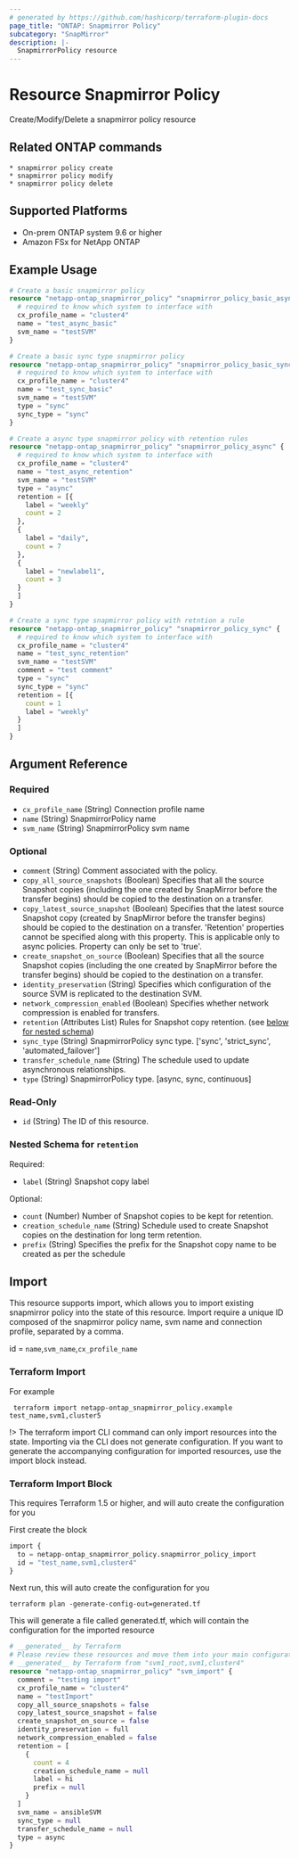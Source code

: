 ```yaml
---
# generated by https://github.com/hashicorp/terraform-plugin-docs
page_title: "ONTAP: Snapmirror Policy"
subcategory: "SnapMirror"
description: |-
  SnapmirrorPolicy resource
---
```


# Resource Snapmirror Policy

Create/Modify/Delete a snapmirror policy resource

## Related ONTAP commands

```commandline
* snapmirror policy create
* snapmirror policy modify
* snapmirror policy delete
```

## Supported Platforms

* On-prem ONTAP system 9.6 or higher
* Amazon FSx for NetApp ONTAP

## Example Usage

```terraform
# Create a basic snapmirror policy
resource "netapp-ontap_snapmirror_policy" "snapmirror_policy_basic_async1" {
  # required to know which system to interface with
  cx_profile_name = "cluster4"
  name = "test_async_basic"
  svm_name = "testSVM"
}

# Create a basic sync type snapmirror policy
resource "netapp-ontap_snapmirror_policy" "snapmirror_policy_basic_sync1" {
  # required to know which system to interface with
  cx_profile_name = "cluster4"
  name = "test_sync_basic"
  svm_name = "testSVM"
  type = "sync"
  sync_type = "sync"
}

# Create a async type snapmirror policy with retention rules
resource "netapp-ontap_snapmirror_policy" "snapmirror_policy_async" {
  # required to know which system to interface with
  cx_profile_name = "cluster4"
  name = "test_async_retention"
  svm_name = "testSVM"
  type = "async"
  retention = [{
    label = "weekly"
    count = 2
  },
  {
    label = "daily",
    count = 7
  },
  {
    label = "newlabel1",
    count = 3
  }
  ]
}

# Create a sync type snapmirror policy with retntion a rule
resource "netapp-ontap_snapmirror_policy" "snapmirror_policy_sync" {
  # required to know which system to interface with
  cx_profile_name = "cluster4"
  name = "test_sync_retention"
  svm_name = "testSVM"
  comment = "test comment"
  type = "sync"
  sync_type = "sync"
  retention = [{
    count = 1
    label = "weekly"
  }
  ]
}
```

<!-- schema generated by tfplugindocs -->
## Argument Reference

### Required

- `cx_profile_name` (String) Connection profile name
- `name` (String) SnapmirrorPolicy name
- `svm_name` (String) SnapmirrorPolicy svm name

### Optional

- `comment` (String) Comment associated with the policy.
- `copy_all_source_snapshots` (Boolean) Specifies that all the source Snapshot copies (including the one created by SnapMirror before the transfer begins) should be copied to the destination on a transfer.
- `copy_latest_source_snapshot` (Boolean) Specifies that the latest source Snapshot copy (created by SnapMirror before the transfer begins) should be copied to the destination on a transfer. 'Retention' properties cannot be specified along with this property. This is applicable only to async policies. Property can only be set to 'true'.
- `create_snapshot_on_source` (Boolean) Specifies that all the source Snapshot copies (including the one created by SnapMirror before the transfer begins) should be copied to the destination on a transfer.
- `identity_preservation` (String) Specifies which configuration of the source SVM is replicated to the destination SVM.
- `network_compression_enabled` (Boolean) Specifies whether network compression is enabled for transfers.
- `retention` (Attributes List) Rules for Snapshot copy retention. (see [below for nested schema](#nestedatt--retention))
- `sync_type` (String) SnapmirrorPolicy sync type. ['sync', 'strict_sync', 'automated_failover']
- `transfer_schedule_name` (String) The schedule used to update asynchronous relationships.
- `type` (String) SnapmirrorPolicy type. [async, sync, continuous]

### Read-Only

- `id` (String) The ID of this resource.

<a id="nestedatt--retention"></a>

### Nested Schema for `retention`

Required:

- `label` (String) Snapshot copy label

Optional:

- `count` (Number) Number of Snapshot copies to be kept for retention.
- `creation_schedule_name` (String) Schedule used to create Snapshot copies on the destination for long term retention.
- `prefix` (String) Specifies the prefix for the Snapshot copy name to be created as per the schedule

## Import

This resource supports import, which allows you to import existing snapmirror policy into the state of this resource.
Import require a unique ID composed of the snapmirror policy name, svm name and connection profile, separated by a comma.

id = `name`,`svm_name`,`cx_profile_name`

### Terraform Import

For example

```shell
 terraform import netapp-ontap_snapmirror_policy.example test_name,svm1,cluster5
```

!> The terraform import CLI command can only import resources into the state. Importing via the CLI does not generate configuration. If you want to generate the accompanying configuration for imported resources, use the import block instead.

### Terraform Import Block

This requires Terraform 1.5 or higher, and will auto create the configuration for you

First create the block

```terraform
import {
  to = netapp-ontap_snapmirror_policy.snapmirror_policy_import
  id = "test_name,svm1,cluster4"
}
```

Next run, this will auto create the configuration for you

```shell
terraform plan -generate-config-out=generated.tf
```

This will generate a file called generated.tf, which will contain the configuration for the imported resource

```terraform
# __generated__ by Terraform
# Please review these resources and move them into your main configuration files.
# __generated__ by Terraform from "svm1_root,svm1,cluster4"
resource "netapp-ontap_snapmirror_policy" "svm_import" {
  comment = "testing import"
  cx_profile_name = "cluster4"
  name = "testImport"
  copy_all_source_snapshots = false
  copy_latest_source_snapshot = false
  create_snapshot_on_source = false
  identity_preservation = full
  network_compression_enabled = false
  retention = [
    {
      count = 4
      creation_schedule_name = null
      label = hi
      prefix = null
    }
  ]
  svm_name = ansibleSVM
  sync_type = null
  transfer_schedule_name = null
  type = async
}
```
